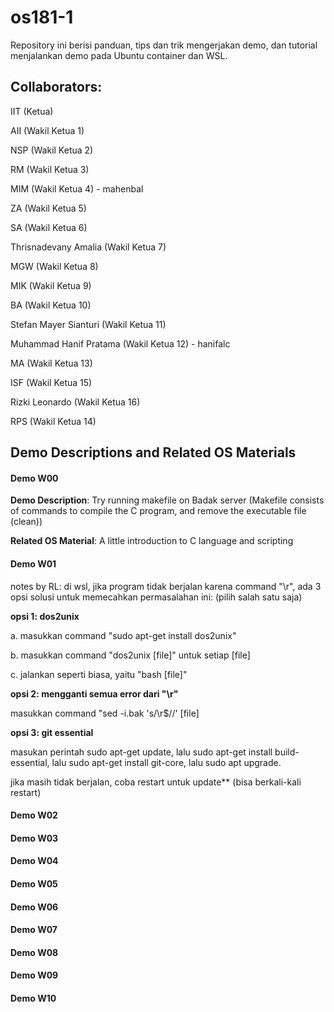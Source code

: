# os181-1

Repository ini berisi panduan, tips dan trik mengerjakan demo, dan tutorial menjalankan demo pada Ubuntu container dan WSL.

## Collaborators:
IIT (Ketua)

AII (Wakil Ketua 1)

NSP (Wakil Ketua 2)

RM (Wakil Ketua 3)

MIM (Wakil Ketua 4) - mahenbal

ZA (Wakil Ketua 5)

SA (Wakil Ketua 6)

Thrisnadevany Amalia (Wakil Ketua 7)

MGW (Wakil Ketua 8)

MIK (Wakil Ketua 9)

BA (Wakil Ketua 10)

Stefan Mayer Sianturi (Wakil Ketua 11)

Muhammad Hanif Pratama (Wakil Ketua 12) - hanifalc

MA (Wakil Ketua 13)

ISF (Wakil Ketua 15)

Rizki Leonardo (Wakil Ketua 16)

RPS (Wakil Ketua 14)

## Demo Descriptions and Related OS Materials

#### Demo W00
**Demo Description**: Try running makefile on Badak server
(Makefile consists of commands to compile the C program, and remove the executable file (clean))

**Related OS Material**: A little introduction to C language and scripting

#### Demo W01
notes by RL: di wsl, jika program tidak berjalan karena command "\r", ada 3 opsi solusi untuk memecahkan permasalahan ini: (pilih salah satu saja)

**opsi 1: dos2unix**

a. masukkan command "sudo apt-get install dos2unix"

b. masukkan command "dos2unix [file]" untuk setiap [file]

c. jalankan seperti biasa, yaitu "bash [file]"

**opsi 2: mengganti semua error dari "\r"**

masukkan command "sed -i.bak 's/\r$//' [file]

**opsi 3: git essential**

masukan perintah sudo apt-get update, lalu sudo apt-get install build-essential, lalu sudo apt-get install git-core, lalu sudo apt upgrade.

jika masih tidak berjalan, coba restart untuk update** (bisa berkali-kali restart)
#### Demo W02
#### Demo W03
#### Demo W04
#### Demo W05
#### Demo W06
#### Demo W07
#### Demo W08
#### Demo W09
#### Demo W10
